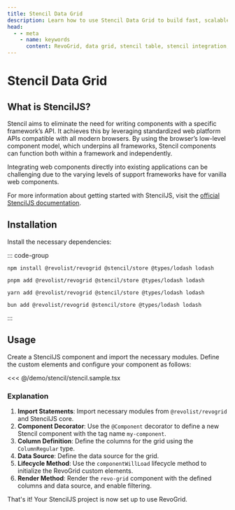 ```yaml
---
title: Stencil Data Grid
description: Learn how to use Stencil Data Grid to build fast, scalable data applications with support for virtual rows and columns.
head:
  - - meta
    - name: keywords
      content: RevoGrid, data grid, stencil table, stencil integration, virtual grid, virtual rows, virtual columns, reactive data grid, stencil grid example, grid performance, large data sets, customizable grid
---
```



# Stencil Data Grid


## What is StencilJS?

Stencil aims to eliminate the need for writing components with a specific framework’s API. It achieves this by leveraging standardized web platform APIs compatible with all modern browsers. By using the browser’s low-level component model, which underpins all frameworks, Stencil components can function both within a framework and independently.

Integrating web components directly into existing applications can be challenging due to the varying levels of support frameworks have for vanilla web components. 

For more information about getting started with StencilJS, visit the [official StencilJS documentation](https://stenciljs.com/docs/getting-started).

## Installation

Install the necessary dependencies:

::: code-group

```npm
npm install @revolist/revogrid @stencil/store @types/lodash lodash
```

```pnpm
pnpm add @revolist/revogrid @stencil/store @types/lodash lodash
```

```yarn
yarn add @revolist/revogrid @stencil/store @types/lodash lodash
```

```bun
bun add @revolist/revogrid @stencil/store @types/lodash lodash
```

:::

## Usage

Create a StencilJS component and import the necessary modules. 
Define the custom elements and configure your component as follows:


<<< @/demo/stencil/stencil.sample.tsx

### Explanation

1. **Import Statements**: Import necessary modules from `@revolist/revogrid` and StencilJS core.
2. **Component Decorator**: Use the `@Component` decorator to define a new Stencil component with the tag name `my-component`.
3. **Column Definition**: Define the columns for the grid using the `ColumnRegular` type.
4. **Data Source**: Define the data source for the grid.
5. **Lifecycle Method**: Use the `componentWillLoad` lifecycle method to initialize the RevoGrid custom elements.
6. **Render Method**: Render the `revo-grid` component with the defined columns and data source, and enable filtering.

That's it! Your StencilJS project is now set up to use RevoGrid.


<!--@include: ../../demo/stencil/stencil.sample.md-->
